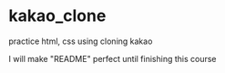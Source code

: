 # kakao_clone

practice html, css using cloning kakao

I will make "README" perfect until finishing this course
